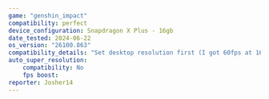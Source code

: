 ```yaml
---
game: "genshin_impact"
compatibility: perfect
device_configuration: Snapdragon X Plus - 16gb
date_tested: 2024-06-22
os_version: "26100.863"
compatibility_details: "Set desktop resolution first (I got 60fps at 1600x900 low settings)"
auto_super_resolution:
    compatibility: No
    fps boost: 
reporter: Josher14
---
```

